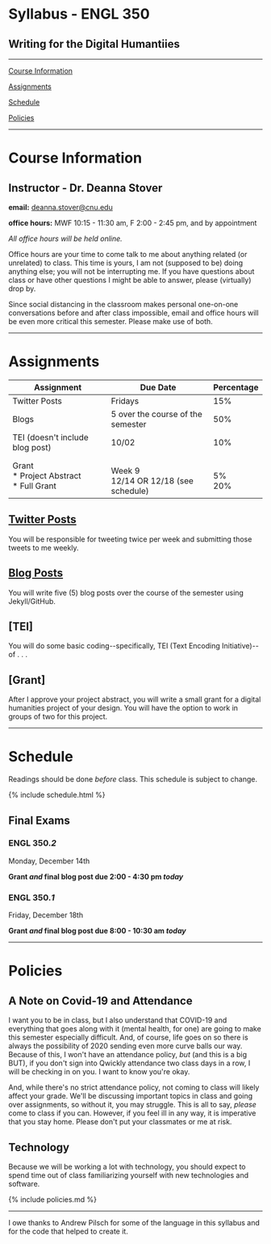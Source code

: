 # Syllabus - ENGL 350

## Writing for the Digital Humantiies

_____

[Course Information](#course-information) <br />

[Assignments](#assignments) <br />

[Schedule](#schedule) <br />

[Policies](#policies) <br />

_____

# Course Information

## Instructor - Dr. Deanna Stover

  **email:** deanna.stover@cnu.edu 

  **office hours:** MWF 10:15 - 11:30 am, F 2:00 - 2:45 pm, and by appointment
  
   *All office hours will be held online.*
   
   Office hours are your time to come talk to me about anything related (or unrelated) to class. This time is yours, I am not (supposed to be) doing anything else; you will not be interrupting me. If you have questions about class or have other questions I might be able to answer, please (virtually) drop by.
   
   Since social distancing in the classroom makes personal one-on-one conversations before and after class impossible, email and office hours will be even more critical this semester. Please make use of both.
   
_____

# Assignments

Assignment | Due Date | Percentage
------------ | ------------- | -------------
Twitter Posts | Fridays | 15%
Blogs | 5 over the course of the semester | 50%
TEI (doesn't include blog post) <br /> | 10/02 | 10%
Grant <br /> * Project Abstract <br /> * Full Grant | <br /> Week 9 <br /> 12/14 OR 12/18 (see schedule) | <br /> 5% <br /> 20%

## [Twitter Posts](https://deanna-stover.github.io/coursesCNU/2020/engl350fall2020/twitter)

You will be responsible for tweeting twice per week and submitting those tweets to me weekly.

## [Blog Posts](https://deanna-stover.github.io/coursesCNU/2020/engl350fall2020/blog-posts)

You will write five (5) blog posts over the course of the semester using Jekyll/GitHub.

## [TEI]

You will do some basic coding--specifically, TEI (Text Encoding Initiative)--of . . . 

## [Grant]

After I approve your project abstract, you will write a small grant for a digital humanities project of your design. You will have the option to work in groups of two for this project. 

_____


# Schedule

Readings should be done *before* class. This schedule is subject to change. 

{% include schedule.html %}

## Final Exams

### ENGL 350.*2*

Monday, December 14th  

**Grant *and* final blog post due 2:00 - 4:30 pm *today***

### ENGL 350.*1*

Friday, December 18th

**Grant *and* final blog post due 8:00 - 10:30 am *today***

_____


# Policies

## A Note on Covid-19 and Attendance

I want you to be in class, but I also understand that COVID-19 and everything that goes along with it (mental health, for one) are going to make this semester especially difficult. And, of course, life goes on so there is always the possibility of 2020 sending even more curve balls our way. Because of this, I won't have an attendance policy, *but* (and this is a big BUT), if you don't sign into Qwickly attendance two class days in a row, I will be checking in on you. I want to know you're okay.

And, while there's no strict attendance policy, not coming to class will likely affect your grade. We'll be discussing important topics in class and going over assignments, so without it, you may struggle. This is all to say, *please* come to class if you can. However, if you feel ill in any way, it is imperative that you stay home. Please don't put your classmates or me at risk. 

## Technology

Because we will be working a lot with technology, you should expect to spend time out of class familiarizing yourself with new technologies and software. 

{% include policies.md %}

_____

I owe thanks to Andrew Pilsch for some of the language in this syllabus and for the code that helped to create it.
